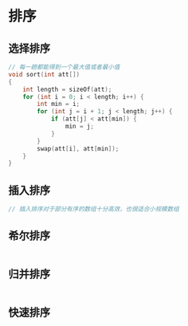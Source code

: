 # 排序

## 选择排序

```c++
// 每一趟都能得到一个最大值或者最小值
void sort(int att[]) 
{
    int length = sizeOf(att);
    for (int i = 0; i < length; i++) {
        int min = i;
        for (int j = i + 1; j < length; j++) {
            if (att[j] < att[min]) {
                min = j;
            }
        }
        swap(att[i], att[min]);
    }
}
```

## 插入排序

```c++
// 插入排序对于部分有序的数组十分高效，也很适合小规模数组
```

## 希尔排序

```c++

```

## 归并排序

```c++

```

## 快速排序

```c++

```
